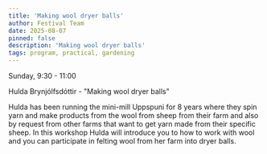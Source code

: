 ```yaml
---
title: 'Making wool dryer balls'
author: Festival Team
date: 2025-08-07
pinned: false
description: 'Making wool dryer balls'
tags: program, practical, gardening
---
```


<script>
    import Image from  '$lib/Image.svelte'
</script>

Sunday, 9:30 - 11:00

Hulda Brynjólfsdóttir - "Making wool dryer balls"

Hulda has been running the mini-mill Uppspuni for 8 years where they spin yarn and make products from the wool from sheep from their farm and also by request from other farms that want to get yarn made from their specific sheep. In this workshop Hulda will introduce you to how to work with wool and you can participate in felting wool from her farm into dryer balls. 